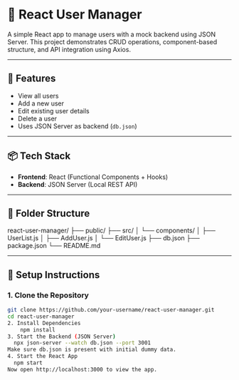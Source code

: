 # 👥 React User Manager

A simple React app to manage users with a mock backend using JSON Server. This project demonstrates CRUD operations, component-based structure, and API integration using Axios.

---

## 🚀 Features

- View all users
- Add a new user
- Edit existing user details
- Delete a user
- Uses JSON Server as backend (`db.json`)

---

## 📦 Tech Stack

- **Frontend**: React (Functional Components + Hooks)
- **Backend**: JSON Server (Local REST API)

---

## 📁 Folder Structure

react-user-manager/
├── public/
├── src/
│ └── components/
│ ├── UserList.js
│ ├── AddUser.js
│ └── EditUser.js
├── db.json
├── package.json
└── README.md

---

## 🔧 Setup Instructions

### 1. Clone the Repository

```bash
git clone https://github.com/your-username/react-user-manager.git
cd react-user-manager
2. Install Dependencies
    npm install
3. Start the Backend (JSON Server)
  npx json-server --watch db.json --port 3001
Make sure db.json is present with initial dummy data.
4. Start the React App
  npm start
Now open http://localhost:3000 to view the app.


